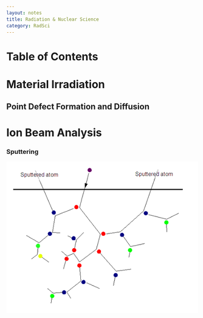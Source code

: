 ```yaml
---
layout: notes
title: Radiation & Nuclear Science 
category: RadSci
---
```


Table of Contents
=================

# Material Irradiation
    
## Point Defect Formation and Diffusion

# Ion Beam Analysis 

### Sputtering

<img src="/assets/sputtering.png" class="center">
